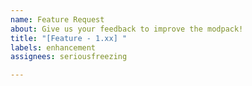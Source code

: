 ```yaml
---
name: Feature Request
about: Give us your feedback to improve the modpack!
title: "[Feature - 1.xx] "
labels: enhancement
assignees: seriousfreezing

---
```



